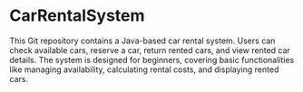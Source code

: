 # CarRentalSystem
This Git repository contains a Java-based car rental system. Users can check available cars, reserve a car, return rented cars, and view rented car details. The system is designed for beginners, covering basic functionalities like managing availability, calculating rental costs, and displaying rented cars.
